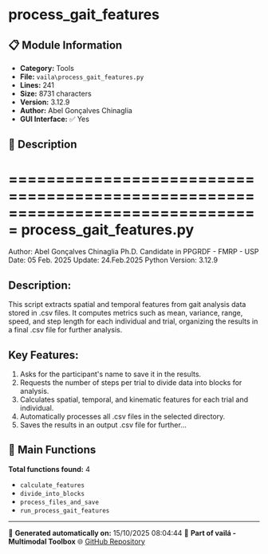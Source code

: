 # process_gait_features

## 📋 Module Information

- **Category:** Tools
- **File:** `vaila\process_gait_features.py`
- **Lines:** 241
- **Size:** 8731 characters
- **Version:** 3.12.9
- **Author:** Abel Gonçalves Chinaglia
- **GUI Interface:** ✅ Yes

## 📖 Description


===============================================================================
process_gait_features.py
===============================================================================
Author: Abel Gonçalves Chinaglia
Ph.D. Candidate in PPGRDF - FMRP - USP
Date: 05 Feb. 2025
Update: 24.Feb.2025
Python Version: 3.12.9

Description:
------------
This script extracts spatial and temporal features from gait analysis data
stored in .csv files. It computes metrics such as mean, variance, range, speed,
and step length for each individual and trial, organizing the results in a final
.csv file for further analysis.

Key Features:
-------------
1. Asks for the participant's name to save it in the results.
2. Requests the number of steps per trial to divide data into blocks for analysis.
3. Calculates spatial, temporal, and kinematic features for each trial and individual.
4. Automatically processes all .csv files in the selected directory.
5. Saves the results in an output .csv file for further...

## 🔧 Main Functions

**Total functions found:** 4

- `calculate_features`
- `divide_into_blocks`
- `process_files_and_save`
- `run_process_gait_features`




---

📅 **Generated automatically on:** 15/10/2025 08:04:44
🔗 **Part of vailá - Multimodal Toolbox**
🌐 [GitHub Repository](https://github.com/vaila-multimodaltoolbox/vaila)

